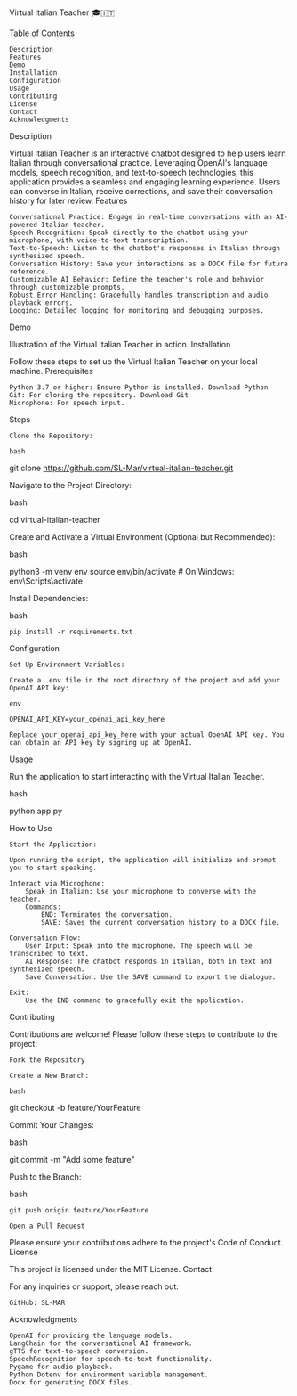 Virtual Italian Teacher 🎓🇮🇹

Table of Contents

    Description
    Features
    Demo
    Installation
    Configuration
    Usage
    Contributing
    License
    Contact
    Acknowledgments

Description

Virtual Italian Teacher is an interactive chatbot designed to help users learn Italian through conversational practice. Leveraging OpenAI's language models, speech recognition, and text-to-speech technologies, this application provides a seamless and engaging learning experience. Users can converse in Italian, receive corrections, and save their conversation history for later review.
Features

    Conversational Practice: Engage in real-time conversations with an AI-powered Italian teacher.
    Speech Recognition: Speak directly to the chatbot using your microphone, with voice-to-text transcription.
    Text-to-Speech: Listen to the chatbot's responses in Italian through synthesized speech.
    Conversation History: Save your interactions as a DOCX file for future reference.
    Customizable AI Behavior: Define the teacher's role and behavior through customizable prompts.
    Robust Error Handling: Gracefully handles transcription and audio playback errors.
    Logging: Detailed logging for monitoring and debugging purposes.

Demo

Illustration of the Virtual Italian Teacher in action.
Installation

Follow these steps to set up the Virtual Italian Teacher on your local machine.
Prerequisites

    Python 3.7 or higher: Ensure Python is installed. Download Python
    Git: For cloning the repository. Download Git
    Microphone: For speech input.

Steps

    Clone the Repository:

    bash

git clone https://github.com/SL-Mar/virtual-italian-teacher.git

Navigate to the Project Directory:

bash

cd virtual-italian-teacher

Create and Activate a Virtual Environment (Optional but Recommended):

bash

python3 -m venv env
source env/bin/activate  # On Windows: env\Scripts\activate

Install Dependencies:

bash

    pip install -r requirements.txt

Configuration

    Set Up Environment Variables:

    Create a .env file in the root directory of the project and add your OpenAI API key:

    env

    OPENAI_API_KEY=your_openai_api_key_here

    Replace your_openai_api_key_here with your actual OpenAI API key. You can obtain an API key by signing up at OpenAI.

Usage

Run the application to start interacting with the Virtual Italian Teacher.

bash

python app.py

How to Use

    Start the Application:

    Upon running the script, the application will initialize and prompt you to start speaking.

    Interact via Microphone:
        Speak in Italian: Use your microphone to converse with the teacher.
        Commands:
            END: Terminates the conversation.
            SAVE: Saves the current conversation history to a DOCX file.

    Conversation Flow:
        User Input: Speak into the microphone. The speech will be transcribed to text.
        AI Response: The chatbot responds in Italian, both in text and synthesized speech.
        Save Conversation: Use the SAVE command to export the dialogue.

    Exit:
        Use the END command to gracefully exit the application.

Contributing

Contributions are welcome! Please follow these steps to contribute to the project:

    Fork the Repository

    Create a New Branch:

    bash

git checkout -b feature/YourFeature

Commit Your Changes:

bash

git commit -m "Add some feature"

Push to the Branch:

bash

    git push origin feature/YourFeature

    Open a Pull Request

Please ensure your contributions adhere to the project's Code of Conduct.
License

This project is licensed under the MIT License.
Contact

For any inquiries or support, please reach out:

    GitHub: SL-MAR

Acknowledgments

    OpenAI for providing the language models.
    LangChain for the conversational AI framework.
    gTTS for text-to-speech conversion.
    SpeechRecognition for speech-to-text functionality.
    Pygame for audio playback.
    Python Dotenv for environment variable management.
    Docx for generating DOCX files.
